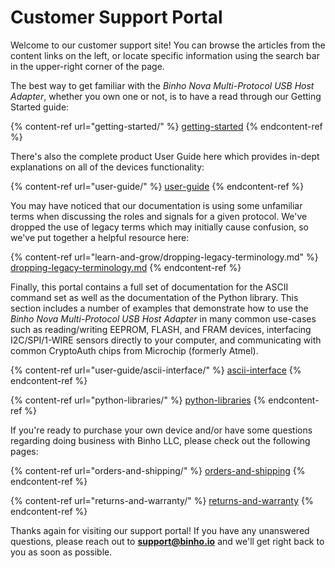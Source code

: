# Customer Support Portal

Welcome to our customer support site! You can browse the articles from the content links on the left, or locate specific information using the search bar in the upper-right corner of the page.

The best way to get familiar with the _Binho Nova Multi-Protocol USB Host Adapter_, whether you own one or not, is to have a read through our Getting Started guide:

{% content-ref url="getting-started/" %}
[getting-started](getting-started/)
{% endcontent-ref %}

There's also the complete product User Guide here which provides in-dept explanations on all of the devices functionality:

{% content-ref url="user-guide/" %}
[user-guide](user-guide/)
{% endcontent-ref %}

You may have noticed that our documentation is using some unfamiliar terms when discussing the roles and signals for a given protocol. We've dropped the use of legacy terms which may initially cause confusion, so we've put together a helpful resource here:

{% content-ref url="learn-and-grow/dropping-legacy-terminology.md" %}
[dropping-legacy-terminology.md](learn-and-grow/dropping-legacy-terminology.md)
{% endcontent-ref %}

Finally, this portal contains a full set of documentation for the ASCII command set as well as the documentation of the Python library. This section includes a number of examples that demonstrate how to use the _Binho Nova Multi-Protocol USB Host Adapter_ in many common use-cases such as reading/writing EEPROM, FLASH, and FRAM devices, interfacing I2C/SPI/1-WIRE sensors directly to your computer, and communicating with common CryptoAuth chips from Microchip (formerly Atmel).

{% content-ref url="user-guide/ascii-interface/" %}
[ascii-interface](user-guide/ascii-interface/)
{% endcontent-ref %}

{% content-ref url="python-libraries/" %}
[python-libraries](python-libraries/)
{% endcontent-ref %}

If you're ready to purchase your own device and/or have some questions regarding doing business with Binho LLC, please check out the following pages:

{% content-ref url="orders-and-shipping/" %}
[orders-and-shipping](orders-and-shipping/)
{% endcontent-ref %}

{% content-ref url="returns-and-warranty/" %}
[returns-and-warranty](returns-and-warranty/)
{% endcontent-ref %}

Thanks again for visiting our support portal! If you have any unanswered questions, please reach out to **support@binho.io** and we'll get right back to you as soon as possible.
